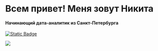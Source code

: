 # Всем привет! Меня зовут Никита
#### Начинающий дата-аналитик из Санкт-Петербурга
[![Static Badge](https://img.shields.io/badge/telegram-20B2AA)](https://t.me/nectarrrr)


![](http://github-profile-summary-cards.vercel.app/api/cards/profile-details?username=NectarHeHe&theme=aura)
<!--
**NectarHeHe/NectarHeHe** is a ✨ _special_ ✨ repository because its `README.md` (this file) appears on your GitHub profile.

Here are some ideas to get you started:

- 🔭 I’m currently working on ...
- 🌱 I’m currently learning ...
- 👯 I’m looking to collaborate on ...
- 🤔 I’m looking for help with ...
- 💬 Ask me about ...
- 📫 How to reach me: ...
- 😄 Pronouns: ...
- ⚡ Fun fact: ...
-->
